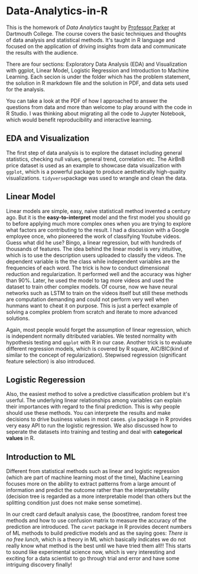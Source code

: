 # Data-Analytics-in-R


This is the homework of *Data Analytics* taught by [Professor Parker](https://engineering.dartmouth.edu/people/faculty/geoffrey-parker) at Dartmouth College. The course covers the basic techniques and thoughts of data analysis and statistical methods. It's taught in R language and focused on the application of driving insights from data and communicate the results with the audience.

There are four sections: Exploratory Data Analysis (EDA) and Visualization with ggplot, Linear Model, Logistic Regression and Introduction to Machine Learning. Each secion is under the folder which has the problem statement, the solution in R markdown file and the solution in PDF, and data sets used for the analysis. 

You can take a look at the PDF of how I approached to answer the questions from data and more than welcome to play around with the code in R Studio. I was thinking about migrating all the code to Jupyter Notebook, which would benefit reproducibility and interactive learning.

## EDA and Visualization 
The first step of data analysis is to explore the dataset including general statistics, checking null values, general trend, correlation etc. The AirBnB price dataset is used as an example to showcase data visualization with ```ggplot```, which is a powerful package to produce aesthetically high-quality visualizations. ```tidyverse```package was used to wrangle and clean the data. 

## Linear Model
Linear models are simple, easy, naive statisticall method invented a century ago. But it is the **easy-to-interpret** model and the first model you should go to before applying much more complex ones when you are trying to explore what factors are contributing to the result. I had a discussion with a Google employee once, who pioneered the work of classifying Youtube videos. Guess what did he use? Bingo, a linear regression, but with hundreds of thousands of features. The idea behind the linear model is very intuitive, which is to use the description users uploaded to classify the videos. The dependent variable is the the class while independent variables are the frequencies of each word. The trick is how to conduct dimensional reduction and regularization. It performed well and the accuracy was higher than 90%. Later, he used the model to tag more videos and used the dataset to train other complex models. Of course, now we have neural networks such as LSTM to train on the videos itself but still these methods are computation demanding and could not perform very well when hunmans want to cheat it on purpose. This is just a perfect example of solving a complex problem from scratch and iterate to more advanced solutions. 

Again, most people would forget the assumption of linear regression, which is independent normally ditributed variables. We tested normality with hypothesis testing and ```qqplot``` with R in our case. Another trick is to evaluate different regression models, which is covered by R square, AIC/BIC(kind of similar to the concept of regularization). Stepwised regression (significant feature selection) is also introduced.

## Logistic Regeression 
Also, the easiest method to solve a predictive classification problem but it's userful. The underlying linear relationships among variables can explain their importances with regard to the final prediction. This is why people should use these methods. You can interprete the results and make decisions to drive business values in most cases. ```glm``` package in R provides very easy API to run the logistic regression. We also discussed how to seperate the datasets into training and testing and deal with **categorical values** in R.

## Introduction to ML 
Different from statistical methods such as linear and logistic regression (which are part of machine learning most of the time), Machine Learning focuses more on the ability to extract patterns from a large amount of information and predict the outcome rather than the interpretability (decision tree is regarded as a more interpretable model than others but the splitting condition just does not make sense sometime). 

In our credt card default analysis case, the (boost)tree, random forest tree methods and how to use confusion matrix to measure the accuracy of the prediction are introduced. The ```caret``` package in R provides decent numbers of ML methods to build predictive models and as the saying goes: *There is no free lunch*, which is a theory in ML which basically indicates we do not really know what method is the best until we have tried them all!! This starts to sound like experimental science now, which is very interesting and exciting for a data scientist to go through trial and error and have some intriguing discovery finally!


